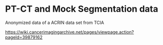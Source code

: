 # PT-CT and Mock Segmentation data

Anonymized data of a ACRIN data set from TCIA

https://wiki.cancerimagingarchive.net/pages/viewpage.action?pageId=39879162
